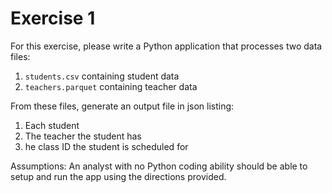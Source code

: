 # Exercise 1  

For this exercise, please write a Python application that processes 
two data files:

1. `students.csv` containing student data
2. `teachers.parquet` containing teacher data

From these files, generate an output file in json listing:

1. Each student
2. The teacher the student has
3. he class ID the student is scheduled for

Assumptions:
An analyst with no Python coding ability should be able to setup and run the 
app using the directions provided.